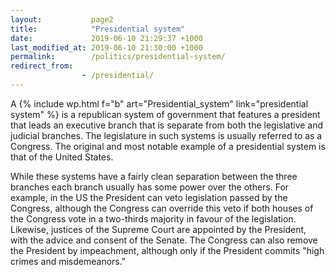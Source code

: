 ```yaml
---
layout:           page2
title:            "Presidential system"
date:             2019-06-10 21:29:37 +1000
last_modified_at: 2019-06-10 21:30:00 +1000
permalink:        /politics/presidential-system/
redirect_from:
                - /presidential/
---
```


A {% include wp.html f="b" art="Presidential_system" link="presidential system" %} is a republican system of government that features a president that leads an executive branch that is separate from both the legislative and judicial branches. The legislature in such systems is usually referred to as a Congress. The original and most notable example of a presidential system is that of the United States. 

While these systems have a fairly clean separation between the three branches each branch usually has some power over the others. For example, in the US the President can veto legislation passed by the Congress, although the Congress can override this veto if both houses of the Congress vote in a two-thirds majority in favour of the legislation. Likewise, justices of the Supreme Court are appointed by the President, with the advice and consent of the Senate. The Congress can also remove the President by impeachment, although only if the President commits "high crimes and misdemeanors." 